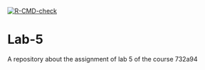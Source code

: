 <!-- badges: start -->
  [![R-CMD-check](https://github.com/kiriakospapa/Lab-5/actions/workflows/R-CMD-check.yaml/badge.svg)](https://github.com/kiriakospapa/Lab-5/actions/workflows/R-CMD-check.yaml)
  <!-- badges: end -->

# Lab-5
A repository about the assignment of  lab 5 of the course 732a94
